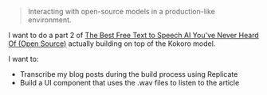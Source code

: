 > Interacting with open-source models in a production-like environment.

I want to do a part 2 of [The Best Free Text to Speech AI You've Never Heard Of (Open Source)](https://www.youtube.com/watch?v=Yk4PLI72sks) actually building on top of the Kokoro model. 

I want to:
- Transcribe my blog posts during the build process using Replicate
- Build a UI component that uses the .wav files to listen to the article